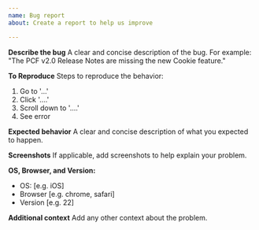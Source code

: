 ```yaml
---
name: Bug report
about: Create a report to help us improve

---
```


**Describe the bug**
A clear and concise description of the bug. For example: "The PCF v2.0 Release Notes are missing the new Cookie feature."

**To Reproduce**
Steps to reproduce the behavior:
1. Go to '...'
2. Click '....'
3. Scroll down to '....'
4. See error

**Expected behavior**
A clear and concise description of what you expected to happen.

**Screenshots**
If applicable, add screenshots to help explain your problem.

**OS, Browser, and Version:**
 - OS: [e.g. iOS]
 - Browser [e.g. chrome, safari]
 - Version [e.g. 22]

**Additional context**
Add any other context about the problem.
